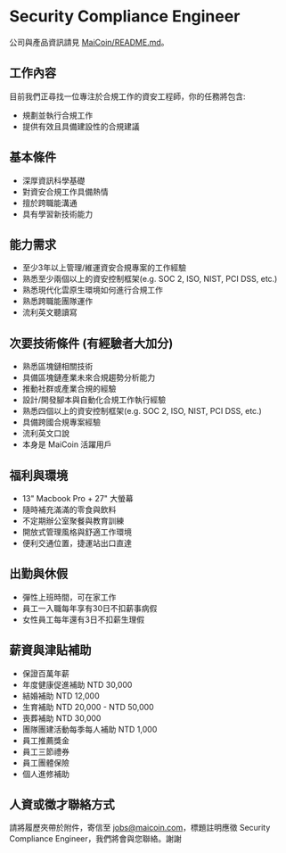 # Security Compliance Engineer

公司與產品資訊請見 [MaiCoin/README.md](README.md)。

## 工作內容
目前我們正尋找一位專注於合規工作的資安工程師，你的任務將包含:

* 規劃並執行合規工作
* 提供有效且具備建設性的合規建議

## 基本條件
* 深厚資訊科學基礎
* 對資安合規工作具備熱情
* 擅於跨職能溝通
* 具有學習新技術能力

## 能力需求
* 至少3年以上管理/維運資安合規專案的工作經驗
* 熟悉至少兩個以上的資安控制框架(e.g. SOC 2, ISO, NIST, PCI DSS, etc.)
* 熟悉現代化雲原生環境如何進行合規工作
* 熟悉跨職能團隊運作
* 流利英文聽讀寫

## 次要技術條件 (有經驗者大加分)
* 熟悉區塊鏈相關技術
* 具備區塊鏈產業未來合規趨勢分析能力
* 推動社群或產業合規的經驗
* 設計/開發腳本與自動化合規工作執行經驗
* 熟悉四個以上的資安控制框架(e.g. SOC 2, ISO, NIST, PCI DSS, etc.)
* 具備跨國合規專案經驗
* 流利英文口說
* 本身是 MaiCoin 活躍用戶

## 福利與環境

* 13" Macbook Pro + 27" 大螢幕
* 隨時補充滿滿的零食與飲料
* 不定期辦公室聚餐與教育訓練
* 開放式管理風格與舒適工作環境
* 便利交通位置，捷運站出口直達

## 出勤與休假

* 彈性上班時間，可在家工作
* 員工一入職每年享有30日不扣薪事病假
* 女性員工每年還有3日不扣薪生理假

## 薪資與津貼補助

* 保證百萬年薪
* 年度健康促進補助 NTD 30,000
* 結婚補助 NTD 12,000
* 生育補助 NTD 20,000 - NTD 50,000
* 喪葬補助 NTD 30,000
* 團隊團建活動每季每人補助 NTD 1,000
* 員工推薦獎金
* 員工三節禮券
* 員工團體保險
* 個人進修補助

## 人資或徵才聯絡方式
請將履歷夾帶於附件，寄信至 jobs@maicoin.com，標題註明應徵 Security Compliance Engineer，我們將會與您聯絡。謝謝


